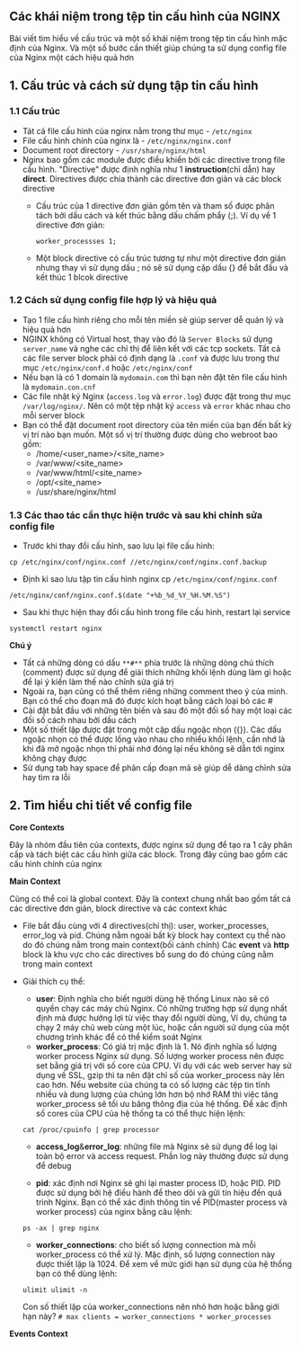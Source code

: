 ## Các khái niệm trong tệp tin cấu hình của NGINX
Bài viết tìm hiểu về cấu trúc và một số khái niệm trong tệp tin cấu hình mặc định của Nginx. Và một số bước cần thiết giúp chúng ta sử dụng config file của Nginx một cách hiệu quả hơn

## 1. Cấu trúc và cách sử dụng tập tin cấu hình
### 1.1 Cấu trúc
 * Tát cả file cấu hình của nginx nằm trong thư mục - `/etc/nginx`
 * File cấu hình chính của nginx là - `/etc/nginx/nginx.conf`
 * Document root directory - `/usr/share/nginx/html`
 * Nginx bao gồm các module được điều khiển bởi các directive trong file cấu hình. "Directive" được định nghĩa như 1 **instruction**(chỉ dẫn) hay **direct**. Directives được chia thành các directive đơn giản và các block directive 
    * Cấu trúc của 1 directive đơn giản gồm tên và tham số được phân tách bởi dấu cách và kết thúc bằng dấu chấm phẩy (;). Ví dụ về 1 directive đơn giản:

        `worker_processses 1;`

    * Một block directive có cấu trúc tương tự như một directive đơn giản nhưng thay vì sử dụng dấu ; nó sẽ sử dụng cặp dấu {} để bắt đầu và kết thúc 1 blcok directive

### 1.2 Cách sử dụng config file hợp lý và hiệu quả
 * Tạo 1 file cấu hình riêng cho mỗi tên miền sẽ giúp server dễ quản lý và hiệu quả hơn
 * NGINX không có Virtual host, thay vào đó là `Server Blocks` sử dụng `server_name` và nghe các chỉ thị để liên kết với các tcp sockets. Tất cả các file server block phải có định dạng là `.conf` và được lưu trong thư mục `/etc/nginx/conf.d` hoặc `/etc/nginx/conf`
 * Nếu bạn là có 1 domain là `mydomain.com` thì bạn nên đặt tên file cấu hình là `mydomain.con.cnf`
 * Các file nhật ký Nginx (`access.log` và `error.log`) được đặt trong thư mục `/var/log/nginx/`. Nên có một tệp nhật ký `access` và `error` khác nhau cho mỗi server block
 * Bạn có thể đặt document root directory của tên miền của bạn đến bất kỳ vị trí nào bạn muốn. Một số vị trí thường được dùng cho webroot bao gồm:
    * /home/<user_name>/<site_name>
    * /var/www/<site_name>
    * /var/www/html/<site_name>
    * /opt/<site_name>
    * /usr/share/nginx/html

### 1.3 Các thao tác cần thực hiện trước và sau khi chỉnh sửa config file
 * Trước khi thay đổi cấu hình, sao lưu lại file cấu hình:

  `cp /etc/nginx/conf/nginx.conf //etc/nginx/conf/nginx.conf.backup`

 * Định kì sao lưu tập tin cấu hình nginx cp `/etc/nginx/conf/nginx.conf`

  `/etc/nginx/conf/nginx.conf.$(date "+%b_%d_%Y_%H.%M.%S")`

 * Sau khi thực hiện thay đổi cấu hình trong file cấu hình, restart lại service
  
  `systemctl restart nginx`

**Chú ý** 
 * Tất cả những dòng có dấu `**#**` phía trước là những dòng chú thích (comment) được sử dụng để giải thích những khối lệnh dùng làm gì hoặc để lại ý kiến làm thế nào chỉnh sửa giá trị
 * Ngoài ra, bạn cũng có thể thêm riêng những comment theo ý của mình. Bạn có thể cho đoạn mã đó được kích hoạt bằng cách loại bỏ các #
 * Cài đặt bắt đầu với những tên biến và sau đó một đối số hay một loại các đối số cách nhau bởi dấu cách
 * Một số thiết lập được đặt trong một cặp dấu ngoặc nhọn ({}). Các dấu ngoặc nhọn có thể được lồng vào nhau cho nhiều khối lệnh, cần nhớ là khi đã mở ngoặc nhọn thì phải nhớ đóng lại nếu không sẽ dẫn tới nginx không chạy được
 * Sử dụng tab hay space để phân cấp đoạn mã sẽ giúp dễ dàng chỉnh sửa hay tìm ra lỗi

## 2. Tìm hiểu chi tiết về config file

**Core Contexts**

Đây là nhóm đầu tiên của contexts, được nginx sử dụng để tạo ra 1 cây phân cấp và tách biệt các cấu hình giữa các block. Trong đây cũng bao gồm các cấu hình chính của nginx

**Main Context**

Cũng có thể coi là global context. Đây là context chung nhất bao gồm tất cả các directive đơn giản, block directive và các context khác

 * File bắt đầu cùng với 4 directives(chỉ thị): user, worker_processes, error_log và pid. Chúng nằm ngoài bất kỳ block hay context cụ thể nào do đó chúng nằm trong main context(bối cảnh chính)
Các **event** và **http** block là khu vực cho các directives bổ sung do đó chúng cũng nằm trong main context

 * Giải thích cụ thể:
   * **user**: Định nghĩa cho biết người dùng hệ thống Linux nào sẽ có quyền chạy các máy chủ Nginx. Có những trường hợp sử dụng nhất định mà được hưởng lợi từ việc thay đổi người dùng, Ví dụ, chúng ta chạy 2 máy chủ web cùng một lúc, hoặc cần người sử dụng của một chương trình khác để có thể kiểm soát Nginx
   * **worker_process**: Có giá trị mặc định là 1. Nó định nghĩa số lượng worker process Nginx sử dụng. Số lượng worker process nên được set bằng giá trị với số core của CPU. Ví dụ với các web server hay sử dụng về SSL, gzip thì ta nên đặt chỉ số của worker_process này lên cao hơn. Nếu website của chúng ta có số lượng các tệp tin tĩnh nhiều và dung lượng của chúng lớn hơn bộ nhớ RAM thì việc tăng worker_process sẽ tối ưu băng thông địa của hệ thống. Để xác định số cores của CPU của hệ thống ta có thể thực hiện lệnh:

    `cat /proc/cpuinfo | grep processor`

   * **access_log**&**error_log**: những file mà Nginx sẽ sử dụng để log lại toàn bộ error và access request. Phần log này thường được sử dụng để debug

   * **pid**: xác định nơi Nginx sẽ ghi lại master process ID, hoặc PID. PID được sử dụng bởi hệ điều hành để theo dõi và gửi tín hiệu đến quá trình Nginx. Bạn có thể xác định thông tin về PID(master process và worker process) của nginx bằng câu lệnh:
    
    `ps -ax | grep nginx`
   
   * **worker_connections**: cho biết số lượng connection mà mỗi worker_process có thể xử lý. Mặc định, số lượng connection này được thiết lập là 1024. Để xem về mức giới hạn sử dụng của hệ thống bạn có thể dùng lệnh:
    
    `ulimit ulimit -n`

   Con số thiết lập của worker_connections nên nhỏ hơn hoặc bằng giới hạn này?
    `# max clients = worker_connections * worker_processes`

 **Events Context**



